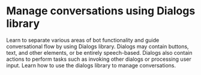 # Manage conversations using Dialogs library
Learn to separate various areas of bot functionality and guide conversational flow by using Dialogs library. Dialogs may contain buttons, text, and other elements, or be entirely speech-based. Dialogs also contain actions to perform tasks such as invoking other dialogs or processing user input. Learn how to use the dialogs library to manage conversations.
